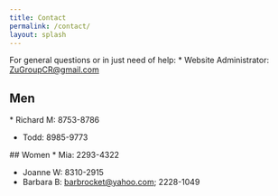 ```yaml
---
title: Contact
permalink: /contact/
layout: splash 
---
```



For general questions or in just need of help:
​* Website Administrator: <ZuGroupCR@gmail.com>

## Men
​* Richard M: 8753-8786
* Todd: 8985-9773

​​## Women
​* Mia: 2293-4322
* Joanne W: 8310-2915
* Barbara B: <barbrocket@yahoo.com>; 2228-1049
